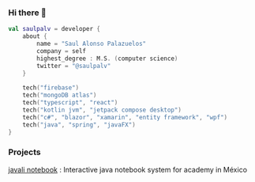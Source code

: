 ### Hi there 👋

```kotlin
val saulpalv = developer {
    about {
        name = "Saul Alonso Palazuelos"
        company = self
        highest_degree : M.S. (computer science)
        twitter = "@saulpalv"
    }
    
    tech("firebase")
    tech("mongoDB atlas")
    tech("typescript", "react")
    tech("kotlin jvm", "jetpack compose desktop")
    tech("c#", "blazor", "xamarin", "entity framework", "wpf")
    tech("java", "spring", "javaFX")
}
```
### Projects

[javali notebook](https://github.com/saulpalv/javali-notebook) : Interactive java notebook system for academy in México
